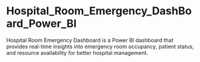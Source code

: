 # Hospital_Room_Emergency_DashBoard_Power_BI
Hospital Room Emergency Dashboard is a Power BI dashboard that provides real-time insights into emergency room occupancy, patient status, and resource availability for better hospital management.
